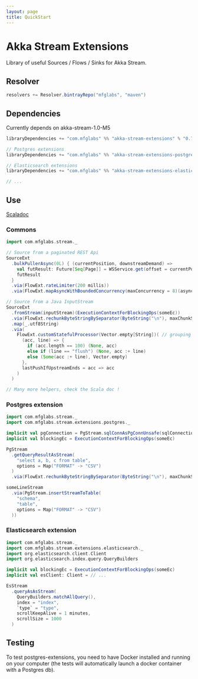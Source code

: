 ```yaml
---
layout: page
title: QuickStart
---
```


# Akka Stream Extensions

Library of useful Sources / Flows / Sinks for Akka Stream.

## Resolver

```scala
resolvers += Resolver.bintrayRepo("mfglabs", "maven")
```

## Dependencies
Currently depends on akka-stream-1.0-M5

```scala
libraryDependencies += "com.mfglabs" %% "akka-stream-extensions" % "0.7"

// Postgres extensions
libraryDependencies += "com.mfglabs" %% "akka-stream-extensions-postgres" % "0.7"

// Elasticsearch extensions
libraryDependencies += "com.mfglabs" %% "akka-stream-extensions-elasticsearch" % "0.7"

// ...
```

## Use

[Scaladoc](http://mfglabs.github.io/akka-stream-extensions/api/#package)

### Commons

```scala
import com.mfglabs.stream._

// Source from a paginated REST Api
SourceExt
  .bulkPullerAsync(0L) { (currentPosition, downstreamDemand) =>
    val futResult: Future[Seq[Page]] = WSService.get(offset = currentPosition, nbPages = downstreamDemand)
    futResult
  }
  .via(FlowExt.rateLimiter(200 millis))
  .via(FlowExt.mapAsyncWithBoundedConcurrency(maxConcurrency = 8)(asyncTransform))

// Source from a Java InputStream
SourceExt
  .fromStream(inputStream)(ExecutionContextForBlockingOps(someEc))
  .via(FlowExt.rechunkByteStringBySeparator(ByteString("\n"), maxChunkSize = 5 * 1024))
  .map(_.utf8String)
  .via(
    FlowExt.customStatefulProcessor(Vector.empty[String])( // grouping by 100 except when we encounter a "flush" line
      (acc, line) => {
        if (acc.length == 100) (None, acc)
        else if (line == "flush") (None, acc :+ line)
        else (Some(acc :+ line), Vector.empty)
      },
      lastPushIfUpstreamEnds = acc => acc
    )
  )

// Many more helpers, check the Scala doc !
```

### Postgres extension

```scala
import com.mfglabs.stream._
import com.mfglabs.stream.extensions.postgres._

implicit val pgConnection = PgStream.sqlConnAsPgConnUnsafe(sqlConnection)
implicit val blockingEc = ExecutionContextForBlockingOps(someEc)

PgStream
  .getQueryResultAsStream(
    "select a, b, c from table", 
    options = Map("FORMAT" -> "CSV")
  )
  .via(FlowExt.rechunkByteStringBySeparator(ByteString("\n"), maxChunkSize = 5 * 1024))

someLineStream
  .via(PgStream.insertStreamToTable(
    "schema", 
    "table", 
    options = Map("FORMAT" -> "CSV")
  ))
```

### Elasticsearch extension

```scala
import com.mfglabs.stream._
import com.mfglabs.stream.extensions.elasticsearch._
import org.elasticsearch.client.Client
import org.elasticsearch.index.query.QueryBuilders

implicit val blockingEc = ExecutionContextForBlockingOps(someEc)
implicit val esClient: Client = // ...

EsStream
  .queryAsAsStream(
    QueryBuilders.matchAllQuery(),
    index = "index",
    `type` = "type",
    scrollKeepAlive = 1 minutes,
    scrollSize = 1000
  )
```

## Testing

To test postgres-extensions, you need to have Docker installed and running on your computer (the tests will automatically 
launch a docker container with a Postgres db).